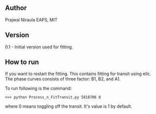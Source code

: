 ## Author
Prajwal Niraula
EAPS, MIT

## Version
0.1 - Initial version used for fitting. 



## How to run
If you want to restart the fitting. This contains fitting for transit using ellc. The phase curves consists of three factor: B1, B2, and A1.

To run following is the command:
```
>>> python Process_n_FitTransit.py 5818706 0 
```
where 0 means toggling off the transit. It's value is 1 by default.


